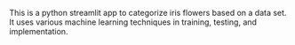 This is a python streamlit app to categorize iris flowers based on a data set. 
It uses various machine learning techniques in training, testing, and implementation.
